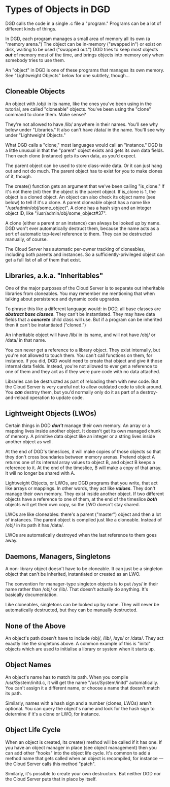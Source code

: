 # Types of Objects in DGD

DGD calls the code in a single .c file a "program." Programs can be a lot of different kinds of things.

In DGD, each program manages a small area of memory all its own (a "memory arena.") The object can be in-memory ("swapped in") or exist on disk, waiting to be used ("swapped out.") DGD tries to keep most objects ***out*** of memory most of the time, and brings objects into memory only when somebody tries to use them.

An "object" in DGD is one of these programs that manages its own memory. See "Lightweight Objects" below for one subtlety, though...

## Cloneable Objects

An object with /obj/ in its name, like the ones you've been using in the tutorial, are called "cloneable" objects. You've been using the "clone" command to clone them. Make sense?

They're not allowed to have /lib/ anywhere in their names. You'll see why below under "Libraries." It also can't have /data/ in the name. You'll see why under "Lightweight Objects."

What DGD calls a "clone," most languages would call an "instance." DGD is a little unusual in that the "parent" object exists and gets its own data fields. Then each clone (instance) gets its own data, as you'd expect.

The parent object can be used to store class-wide data. Or it can just hang out and not do much. The parent object has to exist for you to make clones of it, though.

The create() function gets an argument that we've been calling "is_clone." If it's not there (nil) then the object is the parent object. If is_clone is 1, the object is a cloned object. An object can also check its object name (see below) to tell if it's a clone. A parent cloneable object has a name like "/usr/admin/obj/some_object". A clone has a hash sign and an integer object ID, like "/usr/admin/obj/some_object#37".

A clone (either a parent or an instance) can always be looked up by name. DGD won't ever automatically destruct them, because the name acts as a sort of automatic top-level reference to them. They can be destructed manually, of course.

The Cloud Server has automatic per-owner tracking of cloneables, including both parents and instances. So a sufficiently-privileged object can get a full list of all of them that exist.

## Libraries, a.k.a. "Inheritables"

One of the major purposes of the Cloud Server is to separate out inheritable libraries from cloneables. You may remember me mentioning that when talking about persistence and dynamic code upgrades.

To phrase this like a different language would: in DGD, all base classes are ***abstract base classes***. They can't be instantiated. They may have data fields that a ***concrete*** child class will use. But if a program can be inherited then it can't be instantiated ("cloned.")

An inheritable object will have /lib/ in its name, and will not have /obj/ or /data/ in that name.

You can never get a reference to a library object. They exist internally, but you're not allowed to touch them. You can't call functions on them, for instance. If you did, DGD would need to create that object and give it those internal data fields. Instead, you're not allowed to ever get a reference to one of them and they act as if they were pure code with no data attached.

Libraries can be destructed as part of reloading them with new code. But the Cloud Server is very careful not to allow outdated code to stick around. You ***can*** destroy them, but you'd normally only do it as part of a destroy-and-reload operation to update code.

## Lightweight Objects (LWOs)

Certain things in DGD ***don't*** manage their own memory. An array or a mapping lives inside another object. It doesn't get its own managed chunk of memory. A primitive data object like an integer or a string lives inside another object as well.

At the end of DGD's timeslices, it will make copies of those objects so that they don't cross boundaries between memory arenas. Pretend object A returns one of its internal array values to object B, and object B keeps a reference to it. At the end of the timeslice, B will make a copy of that array. It will no longer be shared with A.

Lightweight Objects, or LWOs, are DGD programs that you write, that act like arrays or mappings. In other words, they act like ***values***. They don't manage their own memory. They exist inside another object. If two different objects have a reference to one of them, at the end of the timeslice ***both*** objects will get their own copy, so the LWO doesn't stay shared.

LWOs are like cloneables: there's a parent ("master") object and then a lot of instances. The parent object is compiled just like a cloneable. Instead of /obj/ in its path it has /data/.

LWOs are automatically destroyed when the last reference to them goes away.

## Daemons, Managers, Singletons

A non-library object doesn't have to be cloneable. It can just be a singleton object that can't be inherited, instantiated or created as an LWO.

The convention for manager-type singleton objects is to put /sys/ in their name rather than /obj/ or /lib/. That doesn't actually do anything. It's basically documentation.

Like cloneables, singletons can be looked up by name. They will never be automatically destructed, but they can be manually destructed.

## None of the Above

An object's path doesn't have to include /obj/, /lib/, /sys/ or /data/. They act exactly like the singletons above. A common example of this is "initd" objects which are used to initialise a library or system when it starts up.

## Object Names

An object's name has to match its path. When you compile /usr/System/initd.c, it will get the name "/usr/System/initd" automatically. You can't assign it a different name, or choose a name that doesn't match its path.

Similarly, names with a hash sign and a number (clones, LWOs) aren't optional. You can query the object's name and look for the hash sign to determine if it's a clone or LWO, for instance.

## Object Life Cycle

When an object is created, its create() method will be called if it has one. If you have an object manager in place (see object management) then you can add other "hooks" into the object life cycle. It's common to add a method name that gets called when an object is recompiled, for instance &mdash; the Cloud Server calls this method "patch".

Similarly, it's possible to create your own destructors. But neither DGD nor the Cloud Server puts that in place by itself.
